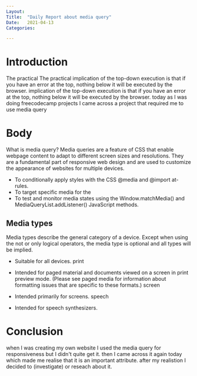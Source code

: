```yaml
---
Layout:
Title:	"Daily Report about media query"
Date:	2021-04-13
Categories:

---
```


# Introduction
 The practical  The practical implication of the top-down execution is that if
you have an error at the top, nothing below it will be executed by the browser. implication of the top-down execution is that if
you have an error at the top, nothing below it will be executed by the browser. 
today as I was doing freecodecamp projects I came across a project that required me to use media query

# Body

What is media query?
Media queries are a feature of CSS that enable webpage content to adapt to different screen sizes and resolutions. They are a fundamental part of responsive web design and are used to customize the appearance of websites for multiple devices.

- To conditionally apply styles with the CSS @media and @import at-rules.
- To target specific media for the
- To test and monitor media states using the Window.matchMedia() and MediaQueryList.addListener() JavaScript methods.

## Media types

Media types describe the general category of a device. Except when using the not or only logical operators, the media type is optional and all types will be implied.

- Suitable for all devices.
print

- Intended for paged material and documents viewed on a screen in print preview mode. (Please see paged media for information about formatting issues that are specific to these formats.)
screen

- Intended primarily for screens.
speech

- Intended for speech synthesizers.

# Conclusion

when I was creating my own website I used the media query for responsiveness but I didn't quite get it.
then I came across it again today which made me realise that it is an important attribute.
after my realistion I decided to (investigate) or reseach about it.